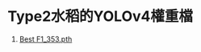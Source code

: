 # Type2水稻的YOLOv4權重檔
1. [Best F1_353.pth](https://drive.google.com/file/d/1UCrKNdGmCjKLiEORWYf17bwPtmVvcfTY/view?usp=sharing)
